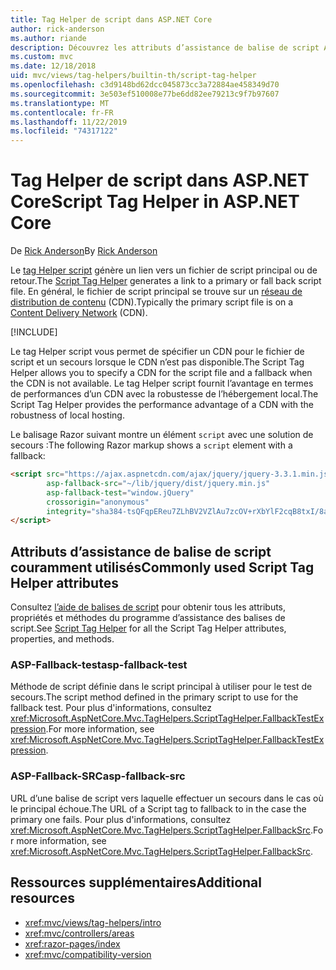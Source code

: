 ```yaml
---
title: Tag Helper de script dans ASP.NET Core
author: rick-anderson
ms.author: riande
description: Découvrez les attributs d’assistance de balise de script ASP.NET Core et le rôle joué par chaque attribut lors de l’extension du comportement de la balise de script HTML.
ms.custom: mvc
ms.date: 12/18/2018
uid: mvc/views/tag-helpers/builtin-th/script-tag-helper
ms.openlocfilehash: c3d9148bd62dcc045873cc3a72884ae458349d70
ms.sourcegitcommit: 3e503ef510008e77be6dd82ee79213c9f7b97607
ms.translationtype: MT
ms.contentlocale: fr-FR
ms.lasthandoff: 11/22/2019
ms.locfileid: "74317122"
---
```

# <a name="script-tag-helper-in-aspnet-core"></a><span data-ttu-id="212ab-103">Tag Helper de script dans ASP.NET Core</span><span class="sxs-lookup"><span data-stu-id="212ab-103">Script Tag Helper in ASP.NET Core</span></span>

<span data-ttu-id="212ab-104">De [Rick Anderson](https://twitter.com/RickAndMSFT)</span><span class="sxs-lookup"><span data-stu-id="212ab-104">By [Rick Anderson](https://twitter.com/RickAndMSFT)</span></span>

<span data-ttu-id="212ab-105">Le [tag Helper script](xref:Microsoft.AspNetCore.Mvc.TagHelpers.ScriptTagHelper) génère un lien vers un fichier de script principal ou de retour.</span><span class="sxs-lookup"><span data-stu-id="212ab-105">The [Script Tag Helper](xref:Microsoft.AspNetCore.Mvc.TagHelpers.ScriptTagHelper) generates a link to a primary or fall back script file.</span></span> <span data-ttu-id="212ab-106">En général, le fichier de script principal se trouve sur un [réseau de distribution de contenu](/office365/enterprise/content-delivery-networks#what-exactly-is-a-cdn) (CDN).</span><span class="sxs-lookup"><span data-stu-id="212ab-106">Typically the primary script file is on a [Content Delivery Network](/office365/enterprise/content-delivery-networks#what-exactly-is-a-cdn) (CDN).</span></span>

[!INCLUDE[](~/includes/cdn.md)]

<span data-ttu-id="212ab-107">Le tag Helper script vous permet de spécifier un CDN pour le fichier de script et un secours lorsque le CDN n’est pas disponible.</span><span class="sxs-lookup"><span data-stu-id="212ab-107">The Script Tag Helper allows you to specify a CDN for the script file and a fallback when the CDN is not available.</span></span> <span data-ttu-id="212ab-108">Le tag Helper script fournit l’avantage en termes de performances d’un CDN avec la robustesse de l’hébergement local.</span><span class="sxs-lookup"><span data-stu-id="212ab-108">The Script Tag Helper provides the performance advantage of a CDN with the robustness of local hosting.</span></span>

<span data-ttu-id="212ab-109">Le balisage Razor suivant montre un élément `script` avec une solution de secours :</span><span class="sxs-lookup"><span data-stu-id="212ab-109">The following Razor markup shows a `script` element with a fallback:</span></span>

```HTML
<script src="https://ajax.aspnetcdn.com/ajax/jquery/jquery-3.3.1.min.js"
        asp-fallback-src="~/lib/jquery/dist/jquery.min.js"
        asp-fallback-test="window.jQuery"
        crossorigin="anonymous"
        integrity="sha384-tsQFqpEReu7ZLhBV2VZlAu7zcOV+rXbYlF2cqB8txI/8aZajjp4Bqd+V6D5IgvKT">
</script>
```

## <a name="commonly-used-script-tag-helper-attributes"></a><span data-ttu-id="212ab-110">Attributs d’assistance de balise de script couramment utilisés</span><span class="sxs-lookup"><span data-stu-id="212ab-110">Commonly used Script Tag Helper attributes</span></span>

<span data-ttu-id="212ab-111">Consultez [l’aide de balises de script](xref:Microsoft.AspNetCore.Mvc.TagHelpers.ScriptTagHelper) pour obtenir tous les attributs, propriétés et méthodes du programme d’assistance des balises de script.</span><span class="sxs-lookup"><span data-stu-id="212ab-111">See [Script Tag Helper](xref:Microsoft.AspNetCore.Mvc.TagHelpers.ScriptTagHelper) for all the Script Tag Helper attributes, properties, and methods.</span></span>

### <a name="asp-fallback-test"></a><span data-ttu-id="212ab-112">ASP-Fallback-test</span><span class="sxs-lookup"><span data-stu-id="212ab-112">asp-fallback-test</span></span>

<span data-ttu-id="212ab-113">Méthode de script définie dans le script principal à utiliser pour le test de secours.</span><span class="sxs-lookup"><span data-stu-id="212ab-113">The script method defined in the primary script to use for the fallback test.</span></span> <span data-ttu-id="212ab-114">Pour plus d'informations, consultez <xref:Microsoft.AspNetCore.Mvc.TagHelpers.ScriptTagHelper.FallbackTestExpression>.</span><span class="sxs-lookup"><span data-stu-id="212ab-114">For more information, see <xref:Microsoft.AspNetCore.Mvc.TagHelpers.ScriptTagHelper.FallbackTestExpression>.</span></span>

### <a name="asp-fallback-src"></a><span data-ttu-id="212ab-115">ASP-Fallback-SRC</span><span class="sxs-lookup"><span data-stu-id="212ab-115">asp-fallback-src</span></span>

<span data-ttu-id="212ab-116">URL d’une balise de script vers laquelle effectuer un secours dans le cas où le principal échoue.</span><span class="sxs-lookup"><span data-stu-id="212ab-116">The URL of a Script tag to fallback to in the case the primary one fails.</span></span> <span data-ttu-id="212ab-117">Pour plus d'informations, consultez <xref:Microsoft.AspNetCore.Mvc.TagHelpers.ScriptTagHelper.FallbackSrc>.</span><span class="sxs-lookup"><span data-stu-id="212ab-117">For more information, see <xref:Microsoft.AspNetCore.Mvc.TagHelpers.ScriptTagHelper.FallbackSrc>.</span></span>

## <a name="additional-resources"></a><span data-ttu-id="212ab-118">Ressources supplémentaires</span><span class="sxs-lookup"><span data-stu-id="212ab-118">Additional resources</span></span>

* <xref:mvc/views/tag-helpers/intro>
* <xref:mvc/controllers/areas>
* <xref:razor-pages/index>
* <xref:mvc/compatibility-version>
